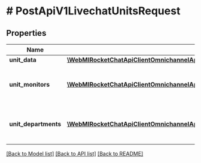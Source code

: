 # # PostApiV1LivechatUnitsRequest

## Properties

Name | Type | Description | Notes
------------ | ------------- | ------------- | -------------
**unit_data** | [**\WebMIRocketChatApiClientOmnichannelApi\Model\PostApiV1LivechatUnitsRequestUnitData**](PostApiV1LivechatUnitsRequestUnitData.md) |  |
**unit_monitors** | [**\WebMIRocketChatApiClientOmnichannelApi\Model\PostApiV1LivechatUnitsRequestUnitMonitorsInner[]**](PostApiV1LivechatUnitsRequestUnitMonitorsInner.md) | The object containing the unit monitors information. |
**unit_departments** | [**\WebMIRocketChatApiClientOmnichannelApi\Model\PostApiV1LivechatUnitsRequestUnitDepartmentsInner[]**](PostApiV1LivechatUnitsRequestUnitDepartmentsInner.md) | The object containing the department information. |

[[Back to Model list]](../../README.md#models) [[Back to API list]](../../README.md#endpoints) [[Back to README]](../../README.md)
